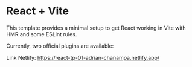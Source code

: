 # React + Vite

This template provides a minimal setup to get React working in Vite with HMR and some ESLint rules.

Currently, two official plugins are available:


Link Netlify:
https://react-tp-01-adrian-chanampa.netlify.app/
